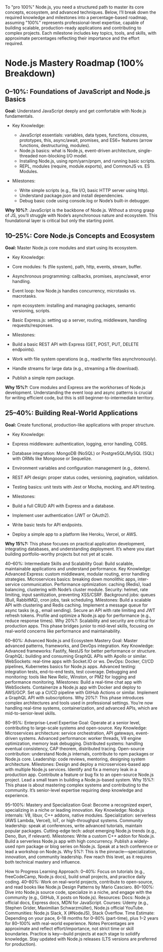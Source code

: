 To "pro 100%" Node.js, you need a structured path to master its core concepts, ecosystem, and advanced techniques. Below, I’ll break down the required knowledge and milestones into a percentage-based roadmap, assuming "100%" represents professional-level expertise, capable of building scalable, production-ready applications and contributing to complex projects. Each milestone includes key topics, tools, and skills, with approximate percentages reflecting their importance and the effort required.

# Node.js Mastery Roadmap (100% Breakdown)

## 0–10%: Foundations of JavaScript and Node.js Basics

**Goal:** Understand JavaScript deeply and get comfortable with Node.js fundamentals.

* Key Knowledge:
  * JavaScript essentials: variables, data types, functions, closures, prototypes, this, async/await, promises, and ES6+ features (arrow functions, destructuring, modules).
  * Node.js basics: what is Node.js, event-driven architecture, single-threaded non-blocking I/O model.
  * Installing Node.js, using npm/yarn/pnpm, and running basic scripts.
  * REPL, modules (require, module.exports), and CommonJS vs. ES Modules.

* Milestones:
  * Write simple scripts (e.g., file I/O, basic HTTP server using http).
  * Understand package.json and install dependencies.
  * Debug basic code using console.log or Node’s built-in debugger.

**Why 10%?**: JavaScript is the backbone of Node.js. Without a strong grasp of JS, you’ll struggle with Node’s asynchronous nature and ecosystem. This foundational layer is critical but only the starting point.

## 10–25%: Core Node.js Concepts and Ecosystem

**Goal:** Master Node.js core modules and start using its ecosystem.

* Key Knowledge:
 * Core modules: fs (file system), path, http, events, stream, buffer.
 * Asynchronous programming: callbacks, promises, async/await, error handling.
 * Event loop: how Node.js handles concurrency, microtasks vs. macrotasks.
 * npm ecosystem: installing and managing packages, semantic versioning, scripts.
 * Basic Express.js: setting up a server, routing, middleware, handling requests/responses.

* Milestones:
 * Build a basic REST API with Express (GET, POST, PUT, DELETE endpoints).
 * Work with file system operations (e.g., read/write files asynchronously).
 * Handle streams for large data (e.g., streaming a file download).
 * Publish a simple npm package.

**Why 15%?:** Core modules and Express are the workhorses of Node.js development. Understanding the event loop and async patterns is crucial for writing efficient code, but this is still beginner-to-intermediate territory.

## 25–40%: Building Real-World Applications

**Goal:** Create functional, production-like applications with proper structure.

* Key Knowledge:
 * Express middleware: authentication, logging, error handling, CORS.
 * Database integration: MongoDB (NoSQL) or PostgreSQL/MySQL (SQL) with ORMs like Mongoose or Sequelize.
 * Environment variables and configuration management (e.g., dotenv).
 * REST API design: proper status codes, versioning, pagination, validation.
 * Testing basics: unit tests with Jest or Mocha, mocking, and API testing.

* Milestones:
 * Build a full CRUD API with Express and a database.
 * Implement user authentication (JWT or OAuth2).
 * Write basic tests for API endpoints.
 * Deploy a simple app to a platform like Heroku, Vercel, or AWS.
   
**Why 15%?:** This phase focuses on practical application development, integrating databases, and understanding deployment. It’s where you start building portfolio-worthy projects but not yet at scale.

40–60%: Intermediate Skills and Scalability
Goal: Build scalable, maintainable applications and understand performance.
Key Knowledge:
Advanced Express: custom middleware, modular routing, error handling strategies.
Microservices basics: breaking down monolithic apps, inter-service communication.
Performance optimization: caching (Redis), load balancing, clustering with Node’s cluster module.
Security: helmet, rate limiting, input sanitization, preventing XSS/CSRF.
Background jobs: queues (Bull, RabbitMQ), cron jobs, task scheduling.
Milestones:
Build a scalable API with clustering and Redis caching.
Implement a message queue for async tasks (e.g., email sending).
Secure an API with rate limiting and JWT refresh tokens.
Profile and optimize a Node.js app for performance (e.g., reduce response times).
Why 20%?: Scalability and security are critical for production apps. This phase bridges junior to mid-level skills, focusing on real-world concerns like performance and maintainability.

60–80%: Advanced Node.js and Ecosystem Mastery
Goal: Master advanced patterns, frameworks, and DevOps integration.
Key Knowledge:
Advanced frameworks: Fastify, NestJS for better performance or structure.
GraphQL: building and consuming GraphQL APIs with Apollo or similar.
WebSockets: real-time apps with Socket.IO or ws.
DevOps: Docker, CI/CD pipelines, Kubernetes basics for Node.js apps.
Advanced testing: integration tests, end-to-end tests, test coverage.
Debugging and monitoring: tools like New Relic, Winston, or PM2 for logging and performance monitoring.
Milestones:
Build a real-time chat app with WebSockets.
Containerize a Node.js app with Docker and deploy to AWS/GCP.
Set up a CI/CD pipeline with GitHub Actions or similar.
Implement a GraphQL API with subscriptions.
Why 20%?: This phase introduces complex architectures and tools used in professional settings. You’re now handling real-time systems, containerization, and advanced APIs, which are mid-to-senior-level skills.

80–95%: Enterprise-Level Expertise
Goal: Operate at a senior level, contributing to large-scale systems and open-source.
Key Knowledge:
Microservices architecture: service orchestration, API gateways, event-driven systems.
Advanced performance: worker threads, V8 engine optimization, memory leak debugging.
Distributed systems: handling eventual consistency, CAP theorem, distributed tracing.
Open-source contribution: understand Node.js internals, contribute to npm packages or Node.js core.
Leadership: code reviews, mentoring, designing system architecture.
Milestones:
Design and deploy a microservices-based app with multiple Node.js services.
Identify and fix a memory leak in a production app.
Contribute a feature or bug fix to an open-source Node.js project.
Lead a small team in building a Node.js-based system.
Why 15%?: This phase is about mastering complex systems and contributing to the community. It’s senior-level expertise requiring deep knowledge and experience.

95–100%: Mastery and Specialization
Goal: Become a recognized expert, specializing in a niche or leading innovation.
Key Knowledge:
Node.js internals: V8, libuv, C++ addons, native modules.
Specialization: serverless (AWS Lambda, Vercel), IoT, or high-throughput systems.
Community leadership: speak at conferences, write advanced tutorials, maintain popular packages.
Cutting-edge tech: adopt emerging Node.js trends (e.g., Deno, Bun, if relevant).
Milestones:
Write a custom C++ addon for Node.js.
Build a serverless Node.js app with high concurrency.
Publish a widely-used npm package or blog series on Node.js.
Speak at a tech conference or lead a workshop on Node.js.
Why 5%?: This is the pinnacle—specialization, innovation, and community leadership. Few reach this level, as it requires both technical mastery and influence.

How to Progress
Learning Approach:
0–40%: Focus on tutorials (e.g., freeCodeCamp, Node.js docs), build small projects, and practice daily coding.
40–80%: Work on real-world projects, contribute to open-source, and read books like Node.js Design Patterns by Mario Casciaro.
80–100%: Dive into Node.js source code, specialize in a niche, and engage with the community (e.g., GitHub, X posts on Node.js).
Resources:
Docs: Node.js official docs, Express docs, MDN for JavaScript.
Courses: Udemy (e.g., Stephen Grider, Maximilian Schwarzmüller), Node.js official YouTube.
Communities: Node.js Slack, X (#NodeJS), Stack Overflow.
Time Estimate: Depending on your pace, 6–18 months for 0–80% (part-time), plus 1–2 years for 80–100% with real-world experience.
Notes
Percentages are approximate and reflect effort/importance, not strict time or skill boundaries.
Practice is key—build projects at each stage to solidify knowledge.
Stay updated with Node.js releases (LTS versions are preferred for production).
